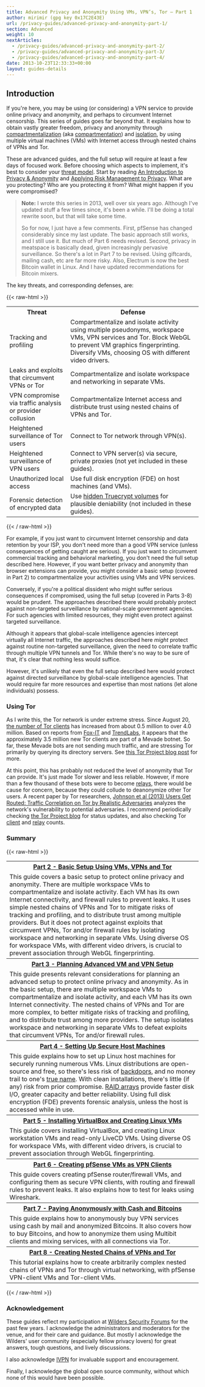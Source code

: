 ```yaml
---
title: Advanced Privacy and Anonymity Using VMs, VPN’s, Tor – Part 1
author: mirimir (gpg key 0x17C2E43E)
url: /privacy-guides/advanced-privacy-and-anonymity-part-1/
section: Advanced
weight: 10
nextArticles:
  - /privacy-guides/advanced-privacy-and-anonymity-part-2/
  - /privacy-guides/advanced-privacy-and-anonymity-part-3/
  - /privacy-guides/advanced-privacy-and-anonymity-part-4/
date: 2013-10-23T12:33:33+00:00
layout: guides-details
---
```

## Introduction

If you're here, you may be using (or considering) a VPN service to provide online privacy and anonymity, and perhaps to circumvent Internet censorship. This series of guides goes far beyond that. It explains how to obtain vastly greater freedom, privacy and anonymity through [compartmentalization][1] (aka [compartmentation][2]) and [isolation][3], by using multiple virtual machines (VMs) with Internet access through nested chains of VPNs and Tor.

These are advanced guides, and the full setup will require at least a few days of focused work. Before choosing which aspects to implement, it's best to consider your [threat model][4]. Start by reading [An Introduction to Privacy & Anonymity](/privacy-guides/an-introduction-to-privacy-anonymity/) and [Applying Risk Management to Privacy][5]. What are you protecting? Who are you protecting it from? What might happen if you were compromised?

> **Note:** I wrote this series in 2013, well over six years ago. Although I've updated stuff a few times since, it's been a while. I'll be doing a total rewrite soon, but that will take some time.
> 
> So for now, I just have a few comments. First, pfSense has changed considerably since my last update. The basic approach still works, and I still use it. But much of Part 6 needs revised. Second, privacy in meatspace is basically dead, given increasingly pervasive surveillance. So there's a lot in Part 7 to be revised. Using giftcards, mailing cash, etc are far more risky. Also, Electrum is now the best Bitcoin wallet in Linux. And I have updated recommendations for Bitcoin mixers.

The key threats, and corresponding defenses, are:

{{< raw-html >}}
<table class="table--data">
  <tr>
    <th>
      Threat
    </th>
    <th>
      Defense
    </th>
  </tr>
  <tr>
    <td>
      Tracking and profiling
    </td>
    <td>
      Compartmentalize and isolate activity using multiple pseudonyms, workspace VMs, VPN services and Tor. Block WebGL to prevent VM graphics fingerprinting. Diversify VMs, choosing OS with different video drivers.
    </td>
  </tr>
  <tr>
    <td>
      Leaks and exploits that circumvent VPNs or Tor
    </td>
    <td>
      Compartmentalize and isolate workspace and networking in separate VMs.
    </td>
  </tr>
  <tr>
    <td>
      VPN compromise via traffic analysis or provider collusion
    </td>
    <td>
      Compartmentalize Internet access and distribute trust using nested chains of VPNs and Tor.
    </td>
  </tr>
  <tr>
    <td>
      Heightened surveillance of Tor users
    </td>
    <td>
      Connect to Tor network through VPN(s).
    </td>
  </tr>
  <tr>
    <td>
      Heightened surveillance of VPN users
    </td>
    <td>
      Connect to VPN server(s) via secure, private proxies (not yet included in these guides).
    </td>
  </tr>
  <tr>
    <td>
      Unauthorized local access
    </td>
    <td>
      Use full disk encryption (FDE) on host machines (and VMs).
    </td>
  </tr>
  <tr>
    <td>
      Forensic detection of encrypted data
    </td>
    <td>
      Use <a title="Creating a VM within a hidden truecrypt partition" href="/privacy-guides/creating-a-vm-within-a-hidden-truecrypt-partition/" target="_blank" rel="noopener noreferrer">hidden Truecrypt volumes</a> for plausible deniability (not included in these guides).
    </td>
  </tr>
</table>
{{< / raw-html >}}

For example, if you just want to circumvent Internet censorship and data retention by your ISP, you don't need more than a good VPN service (unless consequences of getting caught are serious). If you just want to circumvent commercial tracking and behavioral marketing, you don't need the full setup described here. However, if you want better privacy and anonymity than browser extensions can provide, you might consider a basic setup (covered in Part 2) to compartmentalize your activities using VMs and VPN services.

Conversely, if you're a political dissident who might suffer serious consequences if compromised, using the full setup (covered in Parts 3-8) would be prudent. The approaches described there would probably protect against non-targeted surveillance by national-scale government agencies. For such agencies with limited resources, they might even protect against targeted surveillance.

Although it appears that global-scale intelligence agencies intercept virtually all Internet traffic, the approaches described here _might_ protect against routine non-targeted surveillance, given the need to correlate traffic through multiple VPN tunnels and Tor. While there's no way to be sure of that, it's clear that nothing less would suffice.

However, it's unlikely that even the full setup described here would protect against directed surveillance by global-scale intelligence agencies. That would require far more resources and expertise than most nations (let alone individuals) possess.

### Using Tor

As I write this, the Tor network is under extreme stress. Since August 20, [the number of Tor clients][6] has increased from about 0.5 million to over 4.0 million. Based on reports from [Fox-IT][7] and [TrendLabs][8], it appears that the approximately 3.5 million new Tor clients are part of a Mevade botnet. So far, these Mevade bots are not sending much traffic, and are stressing Tor primarily by querying its directory servers. See [this Tor Project blog post][9] for more.

At this point, this has probably not reduced the level of anonymity that Tor can provide. It's just made Tor slower and less reliable. However, if more than a few thousand of these bots were to become [relays][10], there would be cause for concern, because they could collude to deanonymize other Tor users. A recent paper by Tor researchers, [Johnson et al (2013) Users Get Routed: Traffic Correlation on Tor by Realistic Adversaries][11] analyzes the network's vulnerability to potential adversaries. I recommend periodically checking [the Tor Project blog][12] for status updates, and also checking Tor [client][6] and [relay][13] counts.

### Summary

{{< raw-html >}}
<table class="table--data">
  <tr>
    <th>
      <a title="Part 2 - Basic Setup Using VMs, VPNs and Tor" href="/privacy-guides/advanced-privacy-and-anonymity-part-2/" target="_blank" rel="noopener noreferrer">Part 2 - Basic Setup Using VMs, VPNs and Tor</a>
    </th>
  </tr>
  <tr>
    <td>
      This guide covers a basic setup to protect online privacy and anonymity. There are multiple workspace VMs to compartmentalize and isolate activity. Each VM has its own Internet connectivity, and firewall rules to prevent leaks. It uses simple nested chains of VPNs and Tor to mitigate risks of tracking and profiling, and to distribute trust among multiple providers. But it does not protect against exploits that circumvent VPNs, Tor and/or firewall rules by isolating workspace and networking in separate VMs. Using diverse OS for workspace VMs, with different video drivers, is crucial to prevent association through WebGL fingerprinting.
    </td>
  </tr>
  <tr>
    <th>
      <a title="Part 3 - Planning Advanced VM and VPN Setup" href="/privacy-guides/advanced-privacy-and-anonymity-part-3/" target="_blank" rel="noopener noreferrer">Part 3 - Planning Advanced VM and VPN Setup</a>
    </th>
  </tr>
  <tr>
    <td>
      This guide presents relevant considerations for planning an advanced setup to protect online privacy and anonymity. As in the basic setup, there are multiple workspace VMs to compartmentalize and isolate activity, and each VM has its own Internet connectivity. The nested chains of VPNs and Tor are more complex, to better mitigate risks of tracking and profiling, and to distribute trust among more providers. The setup isolates workspace and networking in separate VMs to defeat exploits that circumvent VPNs, Tor and/or firewall rules.
    </td>
  </tr>
  <tr>
    <th>
      <a title="Part 4 - Setting Up Secure Host Machines" href="/privacy-guides/advanced-privacy-and-anonymity-part-4/" target="_blank" rel="noopener noreferrer">Part 4 - Setting Up Secure Host Machines</a>
    </th>
  </tr>
  <tr>
    <td>
      This guide explains how to set up Linux host machines for securely running numerous VMs. Linux distributions are open-source and free, so there's less risk of <a href="https://en.wikipedia.org/wiki/Backdoor_%28computing%29">backdoors</a>, and no money trail to one's <a href="https://en.wikipedia.org/wiki/True_Names">true name</a>. With clean installations, there's little (if any) risk from prior compromise. <a href="https://en.wikipedia.org/wiki/RAID">RAID arrays</a> provide faster disk I/O, greater capacity and better reliability. Using full disk encryption (FDE) prevents forensic analysis, unless the host is accessed while in use.
    </td>
  </tr>
  <tr>
    <th>
      <a title="Part 5 - Installing VirtualBox and Creating Linux VMs" href="/privacy-guides/advanced-privacy-and-anonymity-part-5/" target="_blank" rel="noopener noreferrer">Part 5 - Installing VirtualBox and Creating Linux VMs</a>
    </th>
  </tr>
  <tr>
    <td>
      This guide covers installing VirtualBox, and creating Linux workstation VMs and read-only LiveCD VMs. Using diverse OS for workspace VMs, with different video drivers, is crucial to prevent association through WebGL fingerprinting.
    </td>
  </tr>
  <tr>
    <th>
      <a title="Part 6 - Creating pfSense VMs as VPN Clients" href="/privacy-guides/advanced-privacy-and-anonymity-part-6/" target="_blank" rel="noopener noreferrer">Part 6 - Creating pfSense VMs as VPN Clients</a>
    </th>
  </tr>
  <tr>
    <td>
      This guide covers creating pfSense router/firewall VMs, and configuring them as secure VPN clients, with routing and firewall rules to prevent leaks. It also explains how to test for leaks using Wireshark.
    </td>
  </tr>
  <tr>
    <th>
      <a title="Part 7 - Paying Anonymously with Cash and Bitcoins" href="/privacy-guides/advanced-privacy-and-anonymity-part-7/" target="_blank" rel="noopener noreferrer">Part 7 - Paying Anonymously with Cash and Bitcoins</a>
    </th>
  </tr>
  <tr>
    <td>
      This guide explains how to anonymously buy VPN services using cash by mail and anonymized Bitcoins. It also covers how to buy Bitcoins, and how to anonymize them using Multibit clients and mixing services, with all connections via Tor.
    </td>
  </tr>
  <tr>
    <th>
      <a title="Part 8 - Creating Nested Chains of VPNs and Tor" href="/privacy-guides/advanced-privacy-and-anonymity-part-8/" target="_blank" rel="noopener noreferrer">Part 8 - Creating Nested Chains of VPNs and Tor</a>
    </th>
  </tr>
  <tr>
    <td>
      This tutorial explains how to create arbitrarily complex nested chains of VPNs and Tor through virtual networking, with pfSense VPN-client VMs and Tor-client VMs.
    </td>
  </tr>
</table>
{{< / raw-html >}}

### Acknowledgement

These guides reflect my participation at [Wilders Security Forums][14] for the past few years. I acknowledge the administrators and moderators for the venue, and for their care and guidance. But mostly I acknowledge the Wilders' user community (especially fellow privacy lovers) for great answers, tough questions, and lively discussions.

I also acknowledge [IVPN][15] for invaluable support and encouragement.

Finally, I acknowledge the global open source community, without which none of this would have been possible.

 [1]: https://en.wikipedia.org/wiki/Compartmentalization_%28information_security%29
 [2]: http://www.cl.cam.ac.uk/~rja14/Papers/SE-08.pdf
 [3]: http://theinvisiblethings.blogspot.ru/2008/09/three-approaches-to-computer-security.html
 [4]: https://en.wikipedia.org/wiki/Threat_model
 [5]: /privacy-guides/applying-risk-management-to-privacy/
 [6]: https://metrics.torproject.org/users.html?graph=direct-users&start=2013-01-01&end=2013-12-31&country=all&events=off#direct-users
 [7]: http://blog.fox-it.com/2013/09/05/large-botnet-cause-of-recent-tor-network-overload/
 [8]: http://blog.trendmicro.com/trendlabs-security-intelligence/the-mysterious-mevade-malware/
 [9]: https://blog.torproject.org/blog/how-to-handle-millions-new-tor-clients
 [10]: https://metrics.torproject.org/network.html?graph=networksize&start=2013-01-01&end=2013-12-31#networksize
 [11]: http://www.ohmygodel.com/publications/usersrouted-ccs13.pdf
 [12]: https://blog.torproject.org/blog/
 [13]: https://metrics.torproject.org/network.html?graph=networksize&start=2013-01-01&end=2013-12-31#networksize
 [14]: https://www.wilderssecurity.com/
 [15]: /
